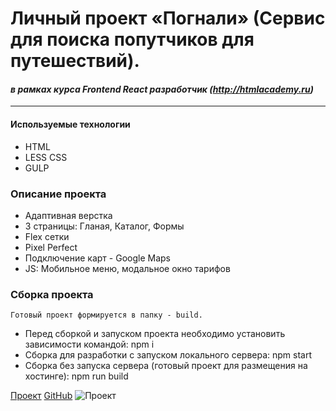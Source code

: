 # Личный проект «Погнали» (Сервис для поиска попутчиков для путешествий).
#### _в рамках курса Frontend React разработчик (http://htmlacademy.ru)_
- - - 
#### Используемые технологии
*   HTML
*   LESS CSS
*   GULP

### Описание проекта

*   Адаптивная верстка
*   3 страницы: Гланая, Каталог, Формы
*   Flex сетки
*   Pixel Perfect
*   Подключение карт - Google Maps
*   JS: Мобильное меню, модальное окно тарифов

### Сборка проекта
    Готовый проект формируется в папку - build.
*   Перед сборкой и запуском проекта необходимо установить зависимости командой: npm i
*   Сборка для разработки с запуском локального сервера: npm start
*   Сборка без запуска сервера (готовый проект для размещения на хостинге): npm run build

[Проект](http://pognali.dendev.ru)
[GitHub](https://github.com/ndserg/1139383-pognali-18) 
![Проект](http://dendev.ru/img/pognali-310x300.jpg)